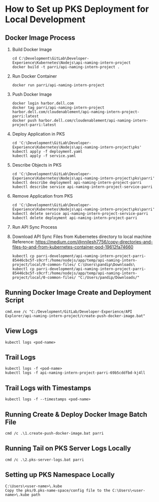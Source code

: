 # How to Set up PKS Deployment for Local Development

## Docker Image Process

1. Build Docker Image
   ```
   cd C:\Development\GitLab\Developer-Experience\Kubernetes\Nodejs\api-naming-intern-project
   docker build -t parri/api-naming-intern-project .
   ```
2. Run Docker Container
   ```
   docker run parri/api-naming-intern-project
   ```
3. Push Docker Image
   ```
   docker login harbor.dell.com
   docker tag parri/api-naming-intern-project harbor.dell.com/cloudenablement/api-naming-intern-project-parri:latest
   docker push harbor.dell.com/cloudenablement/api-naming-intern-project-parri:latest
   ```
4. Deploy Application in PKS
   ```
   cd 'C:\Development\GitLab\Developer-Experience\Kubernetes\Nodejs\api-naming-intern-project\pks'
   kubectl apply -f deployment.yaml
   kubectl apply -f service.yaml
   ```
5. Describe Objects in PKS
   ```
   cd 'C:\Development\GitLab\Developer-Experience\Kubernetes\Nodejs\api-naming-intern-project\pks\parri'
   kubectl describe deployment api-naming-intern-project-parri
   kubectl describe service api-naming-intern-project-service-parri
   ```

6. Remove Application from PKS
   ```
   cd 'C:\Development\GitLab\Developer-Experience\Kubernetes\Nodejs\api-naming-intern-project\pks\parri'
   kubectl delete service api-naming-intern-project-service-parri
   kubectl delete deployment api-naming-intern-project-parri
   ```

7. Run API Sync Process

8. Download API Sync Files from Kubernetes directory to local machine
   Reference: https://medium.com/@nnilesh7756/copy-directories-and-files-to-and-from-kubernetes-container-pod-19612fa74660

   ```
   kubectl cp parri-development/api-naming-intern-project-parri-85446cbc5f-s9crf:/home/nodejs/app/temp/api-naming-intern-project/local/0-common-files/ C:\Users\pandip\Downloads\
   kubectl cp parri-development/api-naming-intern-project-parri-85446cbc5f-s9crf:/home/nodejs/app/temp/api-naming-intern-project/local/0-common-files/ "C:/Users/pandip/Downloads/"
   ```

## Running Docker Image Create and Deployment Script

```
cmd.exe /c "C:/Development/GitLab/Developer-Experience/API Explorer/api-naming-intern-project/create-push-docker-image.bat"
```

## View Logs

```
kubectl logs <pod-name>
```

## Trail Logs

```
kubectl logs -f <pod-name>
kubectl logs -f api-naming-intern-project-parri-69b5cddfbd-kj4ll
```

## Trail Logs with Timestamps

```
kubectl logs -f --timestamps <pod-name>
```

## Running Create & Deploy Docker Image Batch File

```
cmd /c .\1.create-push-docker-image.bat parri
```

## Running Tail on PKS Server Logs Locally

```
cmd /c .\2.pks-server-logs.bat parri
```

## Setting up PKS Namespace Locally

```
C:\Users\<user-name>\.kube
Copy the pks/0.pks-name-space/config file to the C:\Users\<user-name>\.kube path
```
